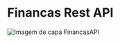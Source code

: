 # Financas Rest API

![Imagem de capa FinancasAPI](https://user-images.githubusercontent.com/93679402/183648334-9ab22ccd-95d7-44e7-9f7e-e8618f31aa15.png)

